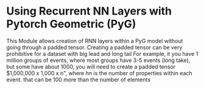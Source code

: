 # Using Recurrent NN Layers with Pytorch Geometric (PyG)
This Module allows creation of RNN layers within a PyG model without going through a padded tensor.
Creating a padded tensor can be very prohibitive for a dataset with big lead and long tail For example, it you have 1 million groups of events, where most groups have 3-5 events (long take), but some have about 1000, you will need to create a padded tensor $1,000,000 x 1,000 x n", where $hn$ is the number of properties within each event. that can be 100 more than the number of elements 